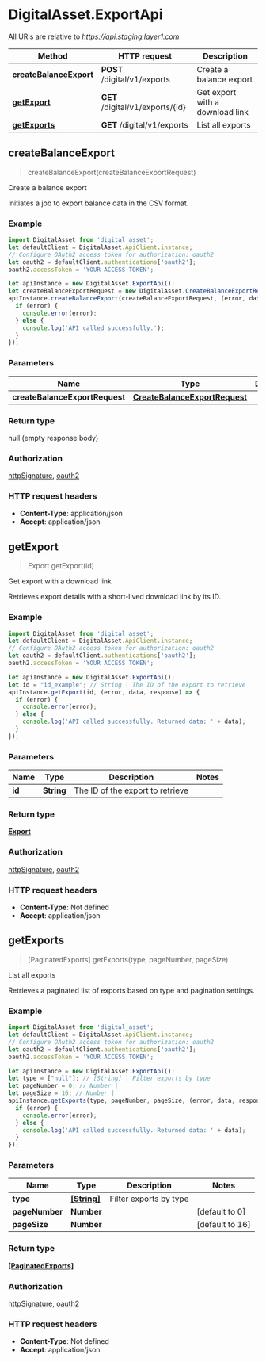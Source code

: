 # DigitalAsset.ExportApi

All URIs are relative to *https://api.staging.layer1.com*

Method | HTTP request | Description
------------- | ------------- | -------------
[**createBalanceExport**](ExportApi.md#createBalanceExport) | **POST** /digital/v1/exports | Create a balance export
[**getExport**](ExportApi.md#getExport) | **GET** /digital/v1/exports/{id} | Get export with a download link
[**getExports**](ExportApi.md#getExports) | **GET** /digital/v1/exports | List all exports



## createBalanceExport

> createBalanceExport(createBalanceExportRequest)

Create a balance export

Initiates a job to export balance data in the CSV format.

### Example

```javascript
import DigitalAsset from 'digital_asset';
let defaultClient = DigitalAsset.ApiClient.instance;
// Configure OAuth2 access token for authorization: oauth2
let oauth2 = defaultClient.authentications['oauth2'];
oauth2.accessToken = 'YOUR ACCESS TOKEN';

let apiInstance = new DigitalAsset.ExportApi();
let createBalanceExportRequest = new DigitalAsset.CreateBalanceExportRequest(); // CreateBalanceExportRequest | 
apiInstance.createBalanceExport(createBalanceExportRequest, (error, data, response) => {
  if (error) {
    console.error(error);
  } else {
    console.log('API called successfully.');
  }
});
```

### Parameters


Name | Type | Description  | Notes
------------- | ------------- | ------------- | -------------
 **createBalanceExportRequest** | [**CreateBalanceExportRequest**](CreateBalanceExportRequest.md)|  | 

### Return type

null (empty response body)

### Authorization

[httpSignature](../README.md#httpSignature), [oauth2](../README.md#oauth2)

### HTTP request headers

- **Content-Type**: application/json
- **Accept**: application/json


## getExport

> Export getExport(id)

Get export with a download link

Retrieves export details with a short-lived download link by its ID.

### Example

```javascript
import DigitalAsset from 'digital_asset';
let defaultClient = DigitalAsset.ApiClient.instance;
// Configure OAuth2 access token for authorization: oauth2
let oauth2 = defaultClient.authentications['oauth2'];
oauth2.accessToken = 'YOUR ACCESS TOKEN';

let apiInstance = new DigitalAsset.ExportApi();
let id = "id_example"; // String | The ID of the export to retrieve
apiInstance.getExport(id, (error, data, response) => {
  if (error) {
    console.error(error);
  } else {
    console.log('API called successfully. Returned data: ' + data);
  }
});
```

### Parameters


Name | Type | Description  | Notes
------------- | ------------- | ------------- | -------------
 **id** | **String**| The ID of the export to retrieve | 

### Return type

[**Export**](Export.md)

### Authorization

[httpSignature](../README.md#httpSignature), [oauth2](../README.md#oauth2)

### HTTP request headers

- **Content-Type**: Not defined
- **Accept**: application/json


## getExports

> [PaginatedExports] getExports(type, pageNumber, pageSize)

List all exports

Retrieves a paginated list of exports based on type and pagination settings.

### Example

```javascript
import DigitalAsset from 'digital_asset';
let defaultClient = DigitalAsset.ApiClient.instance;
// Configure OAuth2 access token for authorization: oauth2
let oauth2 = defaultClient.authentications['oauth2'];
oauth2.accessToken = 'YOUR ACCESS TOKEN';

let apiInstance = new DigitalAsset.ExportApi();
let type = ["null"]; // [String] | Filter exports by type
let pageNumber = 0; // Number | 
let pageSize = 16; // Number | 
apiInstance.getExports(type, pageNumber, pageSize, (error, data, response) => {
  if (error) {
    console.error(error);
  } else {
    console.log('API called successfully. Returned data: ' + data);
  }
});
```

### Parameters


Name | Type | Description  | Notes
------------- | ------------- | ------------- | -------------
 **type** | [**[String]**](String.md)| Filter exports by type | 
 **pageNumber** | **Number**|  | [default to 0]
 **pageSize** | **Number**|  | [default to 16]

### Return type

[**[PaginatedExports]**](PaginatedExports.md)

### Authorization

[httpSignature](../README.md#httpSignature), [oauth2](../README.md#oauth2)

### HTTP request headers

- **Content-Type**: Not defined
- **Accept**: application/json

